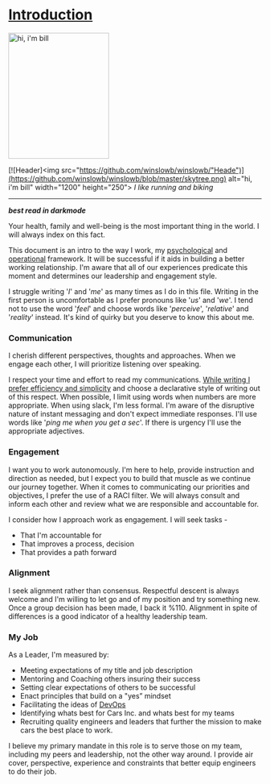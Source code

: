 
# [Introduction](https://github.com/winslowb/winslowb/blob/master/rez2.md)

<img src="https://github.com/winslowb/winslowb/blob/master/winslow.jpg" alt="hi, i'm bill" width="200" height="250">

[![Header]<img
src="https://github.com/winslowb/winslowb/"Heade")](https://github.com/winslowb/winslowb/blob/master/skytree.png)
alt="hi, i'm bill" width="1200" height="250">
 *I like running and biking*

___________________________________________
***best read in darkmode***

Your health, family and well-being is the most important thing in the world. I will always index on this fact.

This document is an intro to the way I work, my [psychological](https://github.com/winslowb/winslowb/blob/master/disc.md) and [operational](https://github.com/winslowb/winslowb/blob/master/DevOps-principles.md) framework. It will be successful if it aids in building a better working relationship. I'm aware that all of our experiences predicate this moment and determines our leadership and engagement style.

I struggle writing '*I*' and '*me*' as many times as I do in this file. Writing in the first person is uncomfortable as I prefer pronouns like '*us*' and '*we*'. I tend not to use the word '*feel*' and choose words like '*perceive*', '*relative*' and '*reality*' instead. It's kind of quirky but you deserve to know this about me.

### Communication
I cherish different perspectives, thoughts and approaches. When we engage each other, I will prioritize listening over speaking.

I respect your time and effort to read my communications. [While writing I prefer efficiency and simplicity](https://medium.com/fact-of-the-day-1/amazon-writing-style-tip-a349b4bd3839) and choose a declarative style of writing out of this respect. When possible, I limit using words when numbers are more appropriate. When using slack, I'm less formal. I'm aware of the disruptive nature of instant messaging and don't expect immediate responses. I'll use words like '*ping me when you get a sec*'. If there is urgency I'll use the appropriate adjectives. 

### Engagement
I want you to work autonomously. I'm here to help, provide instruction and direction as needed, but I expect you to build that muscle as we continue our journey together. When it comes to communicating our priorities and objectives, I prefer the use of a RACI filter. We will always consult and inform each other and review what we are responsible and accountable for. 

I consider how I approach work as engagement. I will seek tasks -
* That I'm accountable for
* That improves a process, decision
* That provides a path forward

### Alignment
I seek alignment rather than consensus. Respectful descent is always welcome and I'm willing to let go and of my position and try something new. Once a group decision has been made, I back it %110. Alignment in spite of differences is a good indicator of a healthy leadership team.

### My Job
As a Leader, I'm measured by:
* Meeting expectations of my title and job description
* Mentoring and Coaching others insuring their success
* Setting clear expectations of others to be successful
* Enact principles that build on a "yes” mindset
* Facilitating the ideas of [DevOps](https://github.com/winslowb/winslowb/blob/master/DevOps-principles.md) 
* Identifying whats best for Cars Inc. and whats best for my teams
* Recruiting quality engineers and leaders that further the mission to make cars the best place to work.

I believe my primary mandate in this role is to serve those on my team, including my peers and leadership, not the other way around.  I provide air cover, perspective, experience and constraints that better equip engineers to do their job.
